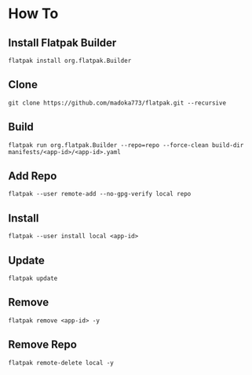 # How To

## Install Flatpak Builder

`flatpak install org.flatpak.Builder`

## Clone

`git clone https://github.com/madoka773/flatpak.git --recursive`

## Build

`flatpak run org.flatpak.Builder --repo=repo --force-clean build-dir manifests/<app-id>/<app-id>.yaml`

## Add Repo

`flatpak --user remote-add --no-gpg-verify local repo`

## Install

`flatpak --user install local <app-id>`

## Update

`flatpak update`

## Remove

`flatpak remove <app-id> -y`

## Remove Repo

`flatpak remote-delete local -y`
